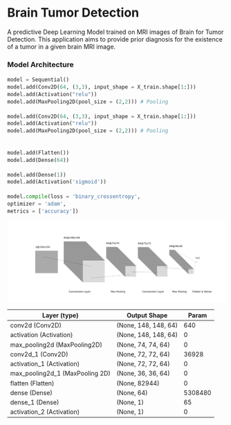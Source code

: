 # Brain Tumor Detection

A predictive Deep Learning Model trained on MRI images of Brain for Tumor Detection.
This application aims to provide prior diagnosis for the existence of a tumor
in a given brain MRI image.

### Model Architecture

```py
model = Sequential()
model.add(Conv2D(64, (3,3), input_shape = X_train.shape[1:]))
model.add(Activation("relu"))
model.add(MaxPooling2D(pool_size = (2,2))) # Pooling

model.add(Conv2D(64, (3,3), input_shape = X_train.shape[1:]))
model.add(Activation("relu"))
model.add(MaxPooling2D(pool_size = (2,2))) # Pooling


model.add(Flatten())
model.add(Dense(64))

model.add(Dense(1))
model.add(Activation('sigmoid'))

model.compile(loss = 'binary_crossentropy',
optimizer = 'adam',
metrics = ['accuracy'])
```

<img src="./nn.png" alt="">

| Layer (type)                    | Output Shape         | Param   |
| ------------------------------- | -------------------- | ------- |
| conv2d (Conv2D)                 | (None, 148, 148, 64) | 640     |
| activation (Activation)         | (None, 148, 148, 64) | 0       |
| max_pooling2d (MaxPooling2D)    | (None, 74, 74, 64)   | 0       |
| conv2d_1 (Conv2D)               | (None, 72, 72, 64)   | 36928   |
| activation_1 (Activation)       | (None, 72, 72, 64)   | 0       |
| max_pooling2d_1 (MaxPooling 2D) | (None, 36, 36, 64)   | 0       |
| flatten (Flatten)               | (None, 82944)        | 0       |
| dense (Dense)                   | (None, 64)           | 5308480 |
| dense_1 (Dense)                 | (None, 1)            | 65      |
| activation_2 (Activation)       | (None, 1)            | 0       |
